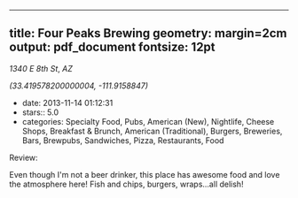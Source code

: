 
---
title: Four Peaks Brewing
geometry: margin=2cm
output: pdf_document
fontsize: 12pt
---

_1340 E 8th St_, _AZ_

*(33.419578200000004, -111.9158847)*

- date: 2013-11-14 01:12:31
- stars:: 5.0
-  categories: Specialty Food, Pubs, American (New), Nightlife, Cheese Shops, Breakfast & Brunch, American (Traditional), Burgers, Breweries, Bars, Brewpubs, Sandwiches, Pizza, Restaurants, Food

Review:

Even though I'm not a beer drinker, this place has awesome food and love the atmosphere here!  Fish and chips, burgers, wraps...all delish!


